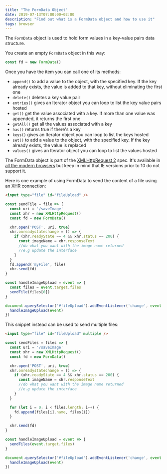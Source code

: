 ```yaml
---
title: "The FormData Object"
date: 2019-07-13T07:00:00+02:00
description: "Find out what is a FormData object and how to use it"
tags: browser
---
```


The `FormData` object is used to hold form values in a key-value pairs data structure.

You create an empty `FormData` object in this way:

```js
const fd = new FormData()
```

Once you have the item you can call one of its methods:

- `append()` to add a value to the object, with the specified key. If the key already exists, the value is added to that key, without eliminating the first one
- `delete()` deletes a key value pair
- `entries()` gives an Iterator object you can loop to list the key value pairs hosted
- `get()` get the value associated with a key. If more than one value was appended, it returns the first one
- `getAll()` get all the values associated with a key
- `has()` returns true if there's a key
- `keys()` gives an Iterator object you can loop to list the keys hosted
- `set()` to add a value to the object, with the specified key. If the key already exists, the value is replaced
- `values()` gives an Iterator object you can loop to list the values hosted

The FormData object is part of the [XMLHttpRequest 2](/xhr/) spec. It's available in [all the modern browsers](http://caniuse.com/#feat=xhr2) but keep in mind that IE versions prior to 10 do not support it.

Here is one example of using FormData to send the content of a file using an XHR connection:

```html
<input type="file" id="fileUpload" />
```

```js
const sendFile = file => {
  const uri = '/saveImage'
  const xhr = new XMLHttpRequest()
  const fd = new FormData()

  xhr.open('POST', uri, true)
  xhr.onreadystatechange = () => {
    if (xhr.readyState == 4 && xhr.status == 200) {
      const imageName = xhr.responseText
      //do what you want with the image name returned
      //e.g update the interface
    }
  }
  fd.append('myFile', file)
  xhr.send(fd)
}

const handleImageUpload = event => {
  const files = event.target.files
  sendFile(files[0])
}

document.querySelector('#fileUpload').addEventListener('change', event => {
  handleImageUpload(event)
})
```

This snippet instead can be used to send multiple files:

```html
<input type="file" id="fileUpload" multiple />
```

```js
const sendFiles = files => {
  const uri = '/saveImage'
  const xhr = new XMLHttpRequest()
  const fd = new FormData()

  xhr.open('POST', uri, true)
  xhr.onreadystatechange = () => {
    if (xhr.readyState == 4 && xhr.status == 200) {
      const imageName = xhr.responseText
      //do what you want with the image name returned
      //e.g update the interface
    }
  }

  for (let i = 0; i < files.length; i++) {
    fd.append(files[i].name, files[i])
  }

  xhr.send(fd)
}

const handleImageUpload = event => {
  sendFiles(event.target.files)
}

document.querySelector('#fileUpload').addEventListener('change', event => {
  handleImageUpload(event)
})
```
